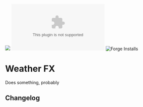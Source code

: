 <!--- Downloads @ Latest Badge -->
<!--- replace <user>/<repo> with your username/repository -->
<!--- Forge Bazaar Install % Badge -->
<!--- replace <your-module-name> with the `name` in your manifest -->
![](https://img.shields.io/badge/Foundry-v10-informational) ![Latest Release Download Count](https://img.shields.io/github/downloads/paulo-roger/weatherfx/latest/module.zip) ![Forge Installs](https://img.shields.io/badge/dynamic/json?label=Forge%20Installs&query=package.installs&suffix=%25&url=https%3A%2F%2Fforge-vtt.com%2Fapi%2Fbazaar%2Fpackage%2Fweatherfx&colorB=4aa94a)

# Weather FX

Does something, probably

## Changelog
